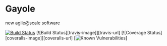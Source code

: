
# Gayole
new agile@scale software


<a href="https://travis-ci.org/fierfeu/Gayole"><img src="https://travis-ci.org/fierfeu/Gayole.svg?branch=master" alt="Build Status"></a>
[![Build Status][travis-image]][travis-url] [![Coverage Status][coveralls-image]][coveralls-url]
[![Known Vulnerabilities](https://snyk.io/test/github/nickmerwin/node-coveralls/badge.svg)]

